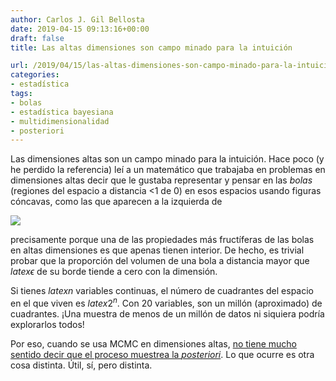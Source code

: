 ```yaml
---
author: Carlos J. Gil Bellosta
date: 2019-04-15 09:13:16+00:00
draft: false
title: Las altas dimensiones son campo minado para la intuición

url: /2019/04/15/las-altas-dimensiones-son-campo-minado-para-la-intuicion/
categories:
- estadística
tags:
- bolas
- estadística bayesiana
- multidimensionalidad
- posteriori
---
```





Las dimensiones altas son un campo minado para la intuición. Hace poco (y he perdido la referencia) leí a un matemático que trabajaba en problemas en dimensiones altas decir que le gustaba representar y pensar en las _bolas_ (regiones del espacio a distancia <1 de 0) en esos espacios usando figuras cóncavas, como las que aparecen a la izquierda de





![](/wp-uploads/2019/04/bolas_metricas_alt.png)






precisamente porque una de las propiedades más fructíferas de las bolas en altas dimensiones es que apenas tienen interior. De hecho, es trivial probar que la proporción del volumen de una bola a distancia mayor que $latex \epsilon$ de su borde tiende a cero con la dimensión.







Si tienes $latex n$ variables continuas, el número de cuadrantes del espacio en el que viven es $latex 2^n$. Con 20 variables, son un millón (aproximado) de cuadrantes. ¡Una muestra de menos de un millón de datos ni siquiera podría explorarlos todos!







Por  eso, cuando se usa MCMC en dimensiones altas, [no tiene mucho sentido decir que el proceso muestrea la ](https://statmodeling.stat.columbia.edu/2019/03/25/mcmc-does-not-explore-posterior/)_[posteriori](https://statmodeling.stat.columbia.edu/2019/03/25/mcmc-does-not-explore-posterior/)_. Lo que ocurre es otra cosa distinta. Útil, sí, pero distinta.



